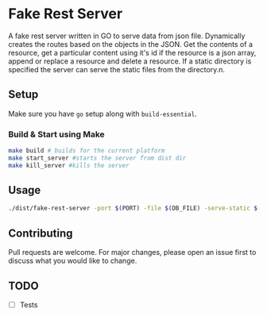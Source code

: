 # Fake Rest Server

A fake rest server written in GO to serve data from json file. Dynamically creates the routes based on the objects in the JSON. Get the contents of a resource, get a particular content using it's id if the resource is a json array, append or replace a resource and delete a resource. If a static directory is specified the server can serve the static files from the directory.n.

## Setup

Make sure you have `go` setup along with `build-essential`.

### Build & Start using Make
```bash
make build # builds for the current platform
make start_server #starts the server from dist dir
make kill_server #kills the server
```


## Usage

```bash
./dist/fake-rest-server -port $(PORT) -file $(DB_FILE) -serve-static $(STATIC_FOLDER_LOCATION)
```

## Contributing
Pull requests are welcome. For major changes, please open an issue first to discuss what you would like to change.

## TODO

 - [ ] Tests
